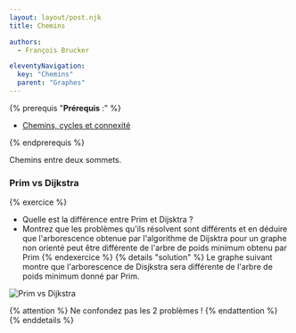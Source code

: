 ```yaml
---
layout: layout/post.njk
title: Chemins

authors:
  - François Brucker

eleventyNavigation:
  key: "Chemins"
  parent: "Graphes"
---
```


{% prerequis "**Prérequis** :" %}

- [Chemins, cycles et connexité](../chemins-cycles-connexite)

{% endprerequis %}

<!-- début résumé -->

Chemins entre deux sommets.

<!-- fin résumé -->

### Prim vs Dijkstra

{% exercice %}

- Quelle est la différence entre Prim et Dijsktra ?
- Montrez que les problèmes qu'ils résolvent sont différents et en déduire que l'arborescence obtenue par l'algorithme de Dijsktra pour un graphe non orienté peut être différente de l'arbre de poids minimum obtenu par Prim
  {% endexercice %}
  {% details "solution" %}
  Le graphe suivant montre que l'arborescence de Disjkstra sera différente de l'arbre de poids minimum donné par Prim.

![Prim vs Dijkstra](../assets/img/chemin_prim_vs_dijkstra.png)

{% attention %}
Ne confondez pas les 2 problèmes !
{% endattention %}
{% enddetails %}
